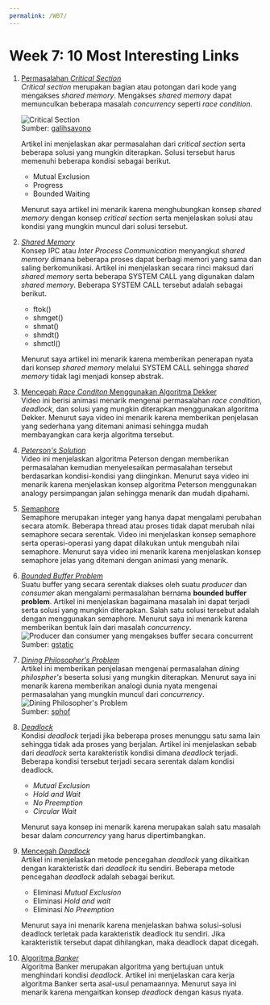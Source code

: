 ```yaml
---
permalink: /W07/
---
```

# Week 7: 10 Most Interesting Links

1. [Permasalahan *Critical Section*](https://www.tutorialspoint.com/critical-section-problem)\
*Critical section* merupakan bagian atau potongan dari kode yang mengakses *shared memory*. Mengakses *shared memory* dapat memunculkan
beberapa masalah *concurrency* seperti *race condition*. 

	![Critical Section](http://1.bp.blogspot.com/-7VZjEraOmNo/VWsw6d-9RCI/AAAAAAAAAFs/f-_Fevd2zZE/s1600/criticalSec.gif)\
	Sumber: [galihsayono](http://galihsayono.blogspot.com/2015/05/the-critical-section-problem.html)

	Artikel ini menjelaskan akar permasalahan dari *critical section* serta beberapa solusi
	yang mungkin diterapkan. Solusi tersebut harus memenuhi beberapa kondisi sebagai berikut.
	- Mutual Exclusion
	- Progress
	- Bounded Waiting

	Menurut saya artikel ini menarik karena menghubungkan konsep *shared memory* dengan konsep *critical section* serta menjelaskan solusi
	atau kondisi yang mungkin muncul dari solusi tersebut.

2. [*Shared Memory*](https://www.geeksforgeeks.org/ipc-shared-memory/)\
Konsep IPC atau *Inter Process Communication* menyangkut *shared memory* dimana beberapa proses dapat berbagi memori yang sama dan saling
berkomunikasi. Artikel ini menjelaskan secara rinci maksud dari *shared memory* serta beberapa SYSTEM CALL yang digunakan dalam *shared memory*.
Beberapa SYSTEM CALL tersebut adalah sebagai berikut.
	- ftok()
	- shmget()
	- shmat()
	- shmdt()
	- shmctl()

	Menurut saya artikel ini menarik karena memberikan penerapan nyata dari konsep *shared memory* melalui SYSTEM CALL sehingga
	*shared memory* tidak lagi menjadi konsep abstrak.

3. [Mencegah *Race Conditon* Menggunakan Algoritma Dekker](https://www.youtube.com/watch?v=MqnpIwN7dz0)\
Video ini berisi animasi menarik mengenai permasalahan *race condition*, *deadlock*, dan solusi yang mungkin diterapkan menggunakan algoritma
Dekker. Menurut saya video ini menarik karena memberikan penjelasan yang sederhana yang ditemani animasi sehingga mudah membayangkan cara kerja
algoritma tersebut.

4. [*Peterson's Solution*](https://www.youtube.com/watch?v=r3Ma_4_vF2s)\
Video ini menjelaskan algoritma Peterson dengan memberikan permasalahan kemudian menyelesaikan permasalahan tersebut berdasarkan kondisi-kondisi
yang diinginkan. Menurut saya video ini menarik karena menjelaskan konsep algoritma Peterson menggunakan analogy persimpangan jalan sehingga
menarik dan mudah dipahami.

5. [Semaphore](https://www.youtube.com/watch?v=ukM_zzrIeXs)\
Semaphore merupakan integer yang hanya dapat mengalami perubahan secara atomik. Beberapa thread atau proses tidak dapat merubah nilai semaphore
secara serentak. Video ini menjelaskan konsep semaphore serta operasi-operasi yang dapat dilakukan untuk mengubah nilai semaphore. Menurut saya
video ini menarik karena menjelaskan konsep semaphore jelas yang ditemani dengan animasi yang menarik.


6. [*Bounded Buffer Problem*](https://www.studytonight.com/operating-system/bounded-buffer)\
Suatu buffer yang secara serentak diakses oleh suatu *producer* dan *consumer* akan mengalami permasalahan bernama **bounded buffer problem**.
Artikel ini menjelaskan bagaimana masalah ini dapat terjadi serta solusi yang mungkin diterapkan. Salah satu solusi tersebut adalah dengan
menggunakan semaphore. Menurut saya ini menarik karena memberikan bentuk lain dari masalah *concurrency*.
	![*Producer* dan *consumer* yang mengakses buffer secara concurrent](https://encrypted-tbn0.gstatic.com/images?q=tbn:ANd9GcSzhe5lniWfBgYZlH57gRMOhlrQ2NMuq-uAmA&usqp=CAU)\
	Sumber: [gstatic](https://encrypted-tbn0.gstatic.com/images?q=tbn:ANd9GcSzhe5lniWfBgYZlH57gRMOhlrQ2NMuq-uAmA&usqp=CAU)

7. [*Dining Philosopher's Problem*](https://www.tutorialspoint.com/dining-philosophers-problem-dpp)\
Artikel ini memberikan penjelasan mengenai permasalahan *dining philospher's* beserta solusi yang mungkin diterapkan. Menurut saya ini menarik
karena memberikan analogi dunia nyata mengenai permasalahan yang mungkin muncul dari *concurrency*.
	![*Dining Philosopher's Problem*](https://sphof.readthedocs.io/_images/philtable.png)\
	Sumber: [sphof](https://sphof.readthedocs.io/_images/philtable.png)

8. [*Deadlock*](https://www.geeksforgeeks.org/introduction-of-deadlock-in-operating-system/)\
Kondisi *deadlock* terjadi jika beberapa proses menunggu satu sama lain sehingga tidak ada proses yang berjalan. Artikel ini menjelaskan
sebab dari *deadlock* serta karakteristik kondisi dimana *deadlock* terjadi. Beberapa kondisi tersebut terjadi secara serentak dalam kondisi
deadlock.
	- *Mutual Exclusion*
	- *Hold and Wait*
	- *No Preemption*
	- *Circular Wait*

	Menurut saya konsep ini menarik karena merupakan salah satu masalah besar dalam *concurrency* yang harus dipertimbangkan.

9. [Mencegah *Deadlock*](https://www.geeksforgeeks.org/deadlock-prevention/)\
Artikel ini menjelaskan metode pencegahan *deadlock* yang dikaitkan dengan karakteristik dari *deadlock* itu sendiri. Beberapa metode pencegahan
*deadlock* adalah sebagai berikut.
	- Eliminasi *Mutual Exclusion*
	- Eliminasi *Hold and wait* 
	- Eliminasi *No Preemption*

	Menurut saya ini menarik karena menjelaskan bahwa solusi-solusi deadlock terletak pada karakteristik deadlock itu sendiri. Jika
	karakteristik tersebut dapat dihilangkan, maka deadlock dapat dicegah.

10. [Algoritma *Banker*](https://www.geeksforgeeks.org/bankers-algorithm-in-operating-system-2/)\
Algoritma Banker merupakan algoritma yang bertujuan untuk menghindari kondisi *deadlock*. Artikel ini menjelaskan cara kerja algoritma Banker
serta asal-usul penamaannya. Menurut saya ini menarik karena mengaitkan konsep *deadlock* dengan kasus nyata.
